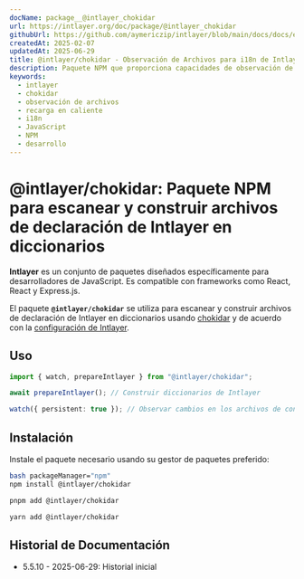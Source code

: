 ```yaml
---
docName: package__@intlayer_chokidar
url: https://intlayer.org/doc/package/@intlayer_chokidar
githubUrl: https://github.com/aymericzip/intlayer/blob/main/docs/docs/es/packages/@intlayer/chokidar/index.md
createdAt: 2025-02-07
updatedAt: 2025-06-29
title: @intlayer/chokidar - Observación de Archivos para i18n de Intlayer
description: Paquete NPM que proporciona capacidades de observación de archivos para Intlayer, permitiendo actualizaciones automáticas y recarga en caliente para contenido de internacionalización.
keywords:
  - intlayer
  - chokidar
  - observación de archivos
  - recarga en caliente
  - i18n
  - JavaScript
  - NPM
  - desarrollo
---
```


# @intlayer/chokidar: Paquete NPM para escanear y construir archivos de declaración de Intlayer en diccionarios

**Intlayer** es un conjunto de paquetes diseñados específicamente para desarrolladores de JavaScript. Es compatible con frameworks como React, React y Express.js.

El paquete **`@intlayer/chokidar`** se utiliza para escanear y construir archivos de declaración de Intlayer en diccionarios usando [chokidar](https://github.com/paulmillr/chokidar) y de acuerdo con la [configuración de Intlayer](https://github.com/aymericzip/intlayer/blob/main/docs/docs/es/configuration.md).

## Uso

```ts
import { watch, prepareIntlayer } from "@intlayer/chokidar";

await prepareIntlayer(); // Construir diccionarios de Intlayer

watch({ persistent: true }); // Observar cambios en los archivos de configuración
```

## Instalación

Instale el paquete necesario usando su gestor de paquetes preferido:

```bash packageManager="npm"
bash packageManager="npm"
npm install @intlayer/chokidar
```

```bash packageManager="pnpm"
pnpm add @intlayer/chokidar
```

```bash packageManager="yarn"
yarn add @intlayer/chokidar
```

## Historial de Documentación

- 5.5.10 - 2025-06-29: Historial inicial

